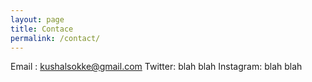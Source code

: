 ```yaml
---
layout: page
title: Contace
permalink: /contact/
---
```


Email : kushalsokke@gmail.com
Twitter: blah blah
Instagram: blah blah
